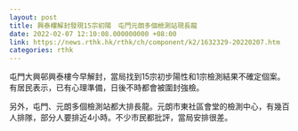 ```yaml
---
layout: post
title: 興泰樓解封發現15宗初陽　屯門元朗多個檢測站現長龍
date: 2022-02-07 12:10:08.000000000 +08:00
link: https://news.rthk.hk/rthk/ch/component/k2/1632329-20220207.htm
categories: rthk
---
```


屯門大興邨興泰樓今早解封，當局找到15宗初步陽性和1宗檢測結果不確定個案。有居民表示，已有心理準備，日後不時都會被圍封強檢。

另外，屯門、元朗多個檢測站都大排長龍。元朗市東社區會堂的檢測中心，有幾百人排隊，部分人要排近4小時。不少市民都批評，當局安排很差。
